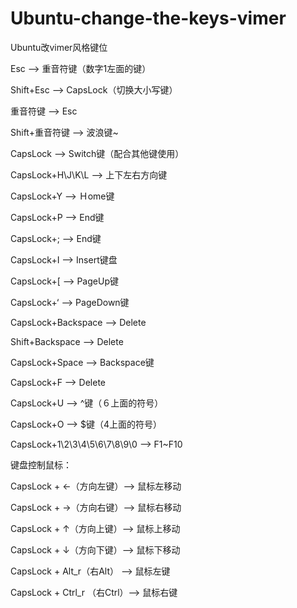 # Ubuntu-change-the-keys-vimer
Ubuntu改vimer风格键位


Esc --> 重音符键（数字1左面的键）

Shift+Esc --> CapsLock（切换大小写键）

重音符键 --> Esc

Shift+重音符键 --> 波浪键~

CapsLock --> Switch键（配合其他键使用）

CapsLock+H\J\K\L --> 上下左右方向键

CapsLock+Y --> Ｈome键

CapsLock+P --> End键

CapsLock+;   --> End键

CapsLock+I  --> Insert键盘

CapsLock+[  --> PageUp键

CapsLock+‘  --> PageDown键

CapsLock+Backspace --> Delete

Shift+Backspace --> Delete

CapsLock+Space --> Backspace键

CapsLock+F --> Delete

CapsLock+U --> ^键（６上面的符号）

CapsLock+O --> $键（4上面的符号）

CapsLock+1\2\3\4\5\6\7\8\9\0 --> F1~F10

键盘控制鼠标：

CapsLock + ←（方向左键）--> 鼠标左移动

CapsLock + →（方向右键）--> 鼠标右移动

CapsLock + ↑（方向上键）--> 鼠标上移动

CapsLock + ↓（方向下键）--> 鼠标下移动

CapsLock + Alt_r（右Alt）    --> 鼠标左键

CapsLock + Ctrl_r （右Ctrl）--> 鼠标右键
